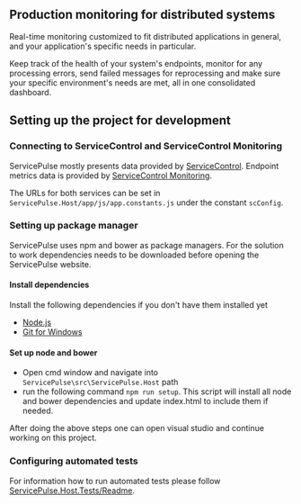 ## Production monitoring for distributed systems
Real-time monitoring customized to fit distributed applications in general, and your application's specific needs in particular.
 
Keep track of the health of your system's endpoints, monitor for any processing errors, send failed messages for reprocessing and make sure your specific environment's needs are met, all in one consolidated dashboard.

## Setting up the project for development

### Connecting to ServiceControl and ServiceControl Monitoring

ServicePulse mostly presents data provided by [ServiceControl](http://github.com/Particular/ServiceControl). Endpoint metrics data is provided by [ServiceControl Monitoring](https://github.com/Particular/ServiceControl.Monitoring).

The URLs for both services can be set in `ServicePulse.Host/app/js/app.constants.js` under the constant `scConfig`.

### Setting up package manager

ServicePulse uses npm and bower as package managers. For the solution to work dependencies needs to be downloaded before opening the ServicePulse website.

#### Install dependencies

Install the following dependencies if you don't have them installed yet

 - [Node.js](https://nodejs.org/en/download/)
 - [Git for Windows](https://git-for-windows.github.io/)
 
#### Set up node and bower
 
 - Open cmd window and navigate into `ServicePulse\src\ServicePulse.Host` path
 - run the following command `npm run setup`. This script will install all node and bower dependencies and update index.html to include them if needed.

After doing the above steps one can open visual studio and continue working on this project.

### Configuring automated tests

For information how to run automated tests please follow [ServicePulse.Host.Tests/Readme](https://github.com/Particular/ServicePulse/blob/master/src/ServicePulse.Host.Tests/README.md).
